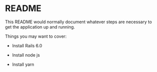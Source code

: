 # README

This README would normally document whatever steps are necessary to get the
application up and running.

Things you may want to cover:

* Install Rails 6.0

* Install node js

* Install yarn
